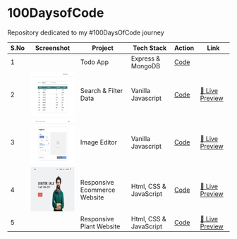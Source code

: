 # 100DaysofCode
Repository dedicated to my #100DaysOfCode journey 

<!--
| S.No | Project | Tech Stack | Action | Link |
| --- | --- | --- | --- | --- |
| 1 | Todo App| Express & MongoDB | [Code](01-todo-app) | |
| 2 | Search & Filter Data| Vanilla Javascript | [Code](02-filter-table) | [➥ Live Preview](https://deltanode.github.io/100DaysofCode/02-filter-table/) |
| 3 | Image Editor| Vanilla Javascript | [Code](03-image-editor) | [➥ Live Preview](https://deltanode.github.io/100DaysofCode/03-image-editor/) |
| 4 | Responsive Ecommerce Website| Html, CSS & JavaScript | [Code](04-responsive-ecommerce-website) | [➥ Live Preview](https://deltanode.github.io/100DaysofCode/04-responsive-ecommerce-website/) |
| 5 | Responsive Plant Website| Html, CSS & JavaScript | [Code](05-responsive-plant-website) | [➥ Live Preview](https://deltanode.github.io/100DaysofCode/05-responsive-plant-website/) |
-->



| S.No | Screenshot |Project | Tech Stack | Action | Link |
| --- | --- | --- | --- | --- | --- |
| 1 | |Todo App| Express & MongoDB | [Code](01-todo-app) | |
| 2 | <img src="/preview/02-filter-table.png" width="200px" height="100px"> |Search & Filter Data| Vanilla Javascript | [Code](02-filter-table) | [🔴 Live Preview](https://deltanode.github.io/100DaysofCode/02-filter-table/) |
| 3 | <img src="/preview/03-image-editor.png" width="200px" height="100px"> |Image Editor| Vanilla Javascript | [Code](03-image-editor) | [🔴 Live Preview](https://deltanode.github.io/100DaysofCode/03-image-editor/) |
| 4 | <img src="/preview/04-ecommerce-website.png" width="200px" height="100px"> |Responsive Ecommerce Website| Html, CSS & JavaScript | [Code](04-responsive-ecommerce-website) | [🔴 Live Preview](https://deltanode.github.io/100DaysofCode/04-responsive-ecommerce-website/) |
| 5 | |Responsive Plant Website| Html, CSS & JavaScript | [Code](05-responsive-plant-website) | [🔴 Live Preview](https://deltanode.github.io/100DaysofCode/05-responsive-plant-website/) |

